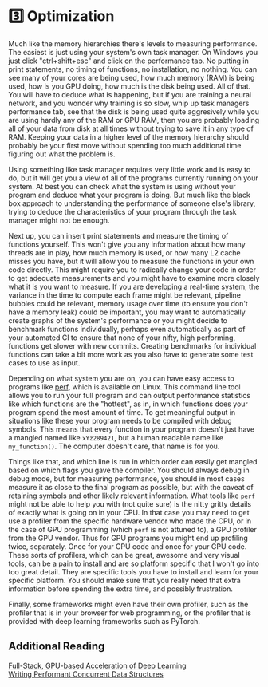 # 3️⃣ Optimization
Much like the memory hierarchies there's levels to measuring performance.
The easiest is just using your system's own task manager. On Windows you just click
"ctrl+shift+esc" and click on the performance tab. No putting in print statements,
no timing of functions, no installation, no nothing. You can see many of your cores
are being used, how much memory (RAM) is being used, how is you GPU doing, how much
is the disk being used. All of that. You will have to deduce what is happening, but
if you are training a neural network, and you wonder why training is so slow, whip
up task managers performance tab, see that the disk is being used quite aggresively
while you are using hardly any of the RAM or GPU RAM, then you are probably loading
all of your data from disk at all times without trying to save it in any type of RAM.
Keeping your data in a higher level of the memory hierarchy should probably be your
first move without spending too much additional time figuring out what the problem is.

Using something like task manager requires very little work and is easy to do,
but it will get you a view of all of the programs currently running on your system.
At best you can check what the system is using without your program and deduce what
your program is doing. But much like the black box approach to understanding the
performance of someone else's library, trying to deduce the characteristics of your
program through the task manager might not be enough.

Next up, you can insert print statements and measure the timing of functions yourself.
This won't give you any information about how many threads are in play, how much
memory is used, or how many L2 cache misses you have, but it will allow you to
measure the functions in your own code directly. This might require you to radically
change your code in order to get adequate measurements and you might have to examine
more closely what it is you want to measure. If you are developing a real-time system,
the variance in the time to compute each frame might be relevant, pipeline bubbles could
be relevant, memory usage over time (to ensure you don't have a memory leak) could be
important, you may want to automatically create graphs of the system's performance or
you might decide to benchmark functions individually, perhaps even automatically
as part of your automated CI to ensure that none of your nifty, high performing, functions
get slower with new commits. Creating benchmarks for individual functions can take
a bit more work as you also have to generate some test cases to use as input.

Depending on what system you are on, you can have easy access to programs like
[perf](https://en.wikipedia.org/wiki/Perf_(Linux)), which is available on Linux.
This command line tool allows you to run your full program and can output performance
statistics like which functions are the "hottest", as in, in which functions does your
program spend the most amount of time. To get meaningful output in situations like these
your program needs to be compiled with debug symbols. This means that every function
in your program doesn't just have a mangled named like ```xYz289421```, but a human readable
name like ```my_function()```. The computer doesn't care, that name is for you.

Things like that, and which line is run in which order can easily get mangled based on which flags
you gave the compiler. You should always debug in debug mode, but for measuring performance,
you should in most cases measure it as close to the final program as possible, but with
the caveat of retaining symbols and other likely relevant information. What tools
like ```perf``` might not be able to help you with (not quite sure) is the nitty gritty
details of exactly what is going on in your CPU. In that case you may need to get use
a profiler from the specific hardware vendor who made the CPU, or in the case of GPU
programming (which ```perf``` is not attuned to), a GPU profiler from the GPU vendor.
Thus for GPU programs you might end up profiling twice, separately. Once for your
CPU code and once for your GPU code. These sorts of profilers, which can be great,
awesome and very visual tools, can be a pain to install and are so platform specific
that I won't go into too great detail. They are specific tools you have to install
and learn for your specific platform. You should make sure that you really need that
extra information before spending the extra time, and possibly frustration.

Finally, some frameworks might even have their own profiler, such as the profiler
that is in your browser for web programming, or the profiler that is provided with
deep learning frameworks such as PyTorch.

## Additional Reading
[Full-Stack, GPU-based Acceleration of Deep Learning](https://nvlabs.github.io/EfficientDL/)  
[Writing Performant Concurrent Data Structures](https://www.youtube.com/watch?v=XKODaZgKcnE)  
